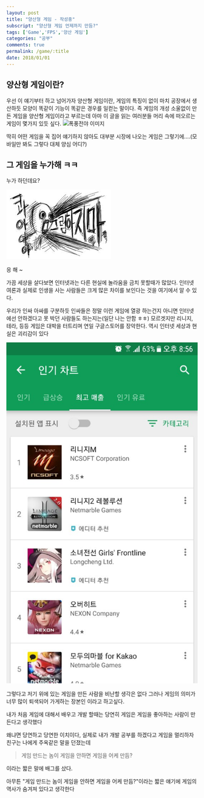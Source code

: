 ```yaml
---
layout: post
title: "양산형 게임 - 작성중"
subscript: "양산형 게임 언제까지 만듬?"
tags: ['Game','FPS','양산 게임']
categories: "공부"
comments: true
permalink: /game/:title
date: 2018/01/01
--- 
```

## 양산형 게임이란?
우선 이 얘기부터 하고 넘어가자 양산형 게임이란, 게임의 특징이 없이 마치 공장에서 생산하듯 모양이 똑같이 기능이 똑같은 경우를 일컫는 말이다. 즉 게임의 개성 소울없이 만든 게임을 양산형 게임이라고 부르는데 아마 이 글을 읽는 여러분들 머리 속에 떠오르는 게임이 몇가지 있듯 싶다.
![폭풍전야 이미지](/assets/img/postsImg/폭-풍-전-야.jpeg)

딱히 어떤 게임을 꼭 집어 얘기하지 않아도 대부분 시장에 나오는 게임은 그렇기에....(모바일만 봐도 그렇다 대체 양심 어디?)

## 그 게임을 누가해 ㅋㅋ
누가 하던데요?

![그럼 하지마!](/assets/img/postsImg/donot.jpeg)

응 해 ~

가끔 세상을 살다보면 인터넷과는 다른 현실에 놀라움을 금치 못할때가 많았다. 인터넷 여론과 실제로 인생을 사는 사람들은 크게 많은 차이를 보인다는 것을 여기에서 알 수 있다.

우리가 인싸 아싸를 구분하듯 인싸들은 정말 이런 게임에 열광 하는건지 아니면 인터넷에선 안하겠다고 못 박던 사람들도 하는지는(일단 나는 안함 ㅎㅎ) 모르겟지만 리니지, 테라, 등등 게임은 대박을 터트리며 연일 구글스토어를 장악한다. 역시 인터넷 세상과 현실은 괴리감이 있다

![플레이 스토어](/assets/img/postsImg/play-store.jpeg)

그렇다고 저기 위에 있는 게임을 만든 사람을 비난할 생각은 없다 그러나 게임의 의미가 너무 많이 퇴색되어 가게하는 장본인 이라고 하고싶다.

내가 처음 게임에 대해서 배우고 개발 할때는 당연히 게임은 게임을 좋아하는 사람이 만든다고 생각했다

왜냐면 당연하고 당연한 이치이다, 실제로 내가 개발 공부를 하겠다고 게임을 멀리하자 친구는 나에게 주옥같은 말을 던졌는데
>게임 만드는 놈이 게임을 안하면 게임을 어케 만듬?

이라는 짧은 말에 배그를 샀다.

아무튼 "게임 만드는 놈이 게임을 안하면 게임을 어케 만듬?"이라는 짧은 얘기에 게임의 역사가 숨겨져 있다고 생각한다


